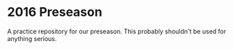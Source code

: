 # 2016 Preseason
A practice repository for our preseason. This probably shouldn't be used for anything serious.
